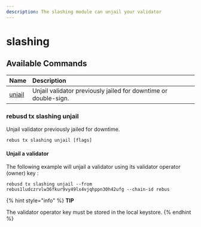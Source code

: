 ```yaml
---
description: The slashing module can unjail your validator
---
```


# slashing

## Available Commands

| Name | Description |
| :--- | :--- |
| [unjail](slashing.md#rebusd-tx-slashing-unjail) | Unjail validator previously jailed for downtime or double-sign. |

### rebusd tx slashing unjail

Unjail validator previously jailed for downtime.

```text
rebus tx slashing unjail [flags]
```

#### Unjail a validator

The following example will unjail a validator using its validator operator \(owner\) key :

```text
rebusd tx slashing unjail --from rebus1ludczrvlw36fkur9vy49lx4vjqhppn30h42ufg --chain-id rebus
```

{% hint style="info" %}
**TIP**

The validator operator key must be stored in the local keystore. 
{% endhint %}

